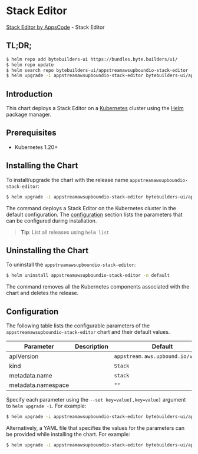 # Stack Editor

[Stack Editor by AppsCode](https://byte.builders) - Stack Editor

## TL;DR;

```bash
$ helm repo add bytebuilders-ui https://bundles.byte.builders/ui/
$ helm repo update
$ helm search repo bytebuilders-ui/appstreamawsupboundio-stack-editor --version=v0.4.18
$ helm upgrade -i appstreamawsupboundio-stack-editor bytebuilders-ui/appstreamawsupboundio-stack-editor -n default --create-namespace --version=v0.4.18
```

## Introduction

This chart deploys a Stack Editor on a [Kubernetes](http://kubernetes.io) cluster using the [Helm](https://helm.sh) package manager.

## Prerequisites

- Kubernetes 1.20+

## Installing the Chart

To install/upgrade the chart with the release name `appstreamawsupboundio-stack-editor`:

```bash
$ helm upgrade -i appstreamawsupboundio-stack-editor bytebuilders-ui/appstreamawsupboundio-stack-editor -n default --create-namespace --version=v0.4.18
```

The command deploys a Stack Editor on the Kubernetes cluster in the default configuration. The [configuration](#configuration) section lists the parameters that can be configured during installation.

> **Tip**: List all releases using `helm list`

## Uninstalling the Chart

To uninstall the `appstreamawsupboundio-stack-editor`:

```bash
$ helm uninstall appstreamawsupboundio-stack-editor -n default
```

The command removes all the Kubernetes components associated with the chart and deletes the release.

## Configuration

The following table lists the configurable parameters of the `appstreamawsupboundio-stack-editor` chart and their default values.

|     Parameter      | Description |                    Default                    |
|--------------------|-------------|-----------------------------------------------|
| apiVersion         |             | <code>appstream.aws.upbound.io/v1beta1</code> |
| kind               |             | <code>Stack</code>                            |
| metadata.name      |             | <code>stack</code>                            |
| metadata.namespace |             | <code>""</code>                               |


Specify each parameter using the `--set key=value[,key=value]` argument to `helm upgrade -i`. For example:

```bash
$ helm upgrade -i appstreamawsupboundio-stack-editor bytebuilders-ui/appstreamawsupboundio-stack-editor -n default --create-namespace --version=v0.4.18 --set apiVersion=appstream.aws.upbound.io/v1beta1
```

Alternatively, a YAML file that specifies the values for the parameters can be provided while
installing the chart. For example:

```bash
$ helm upgrade -i appstreamawsupboundio-stack-editor bytebuilders-ui/appstreamawsupboundio-stack-editor -n default --create-namespace --version=v0.4.18 --values values.yaml
```
